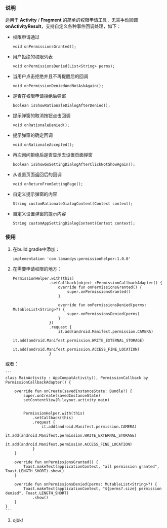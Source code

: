 ### 说明

适用于 **Activity** / **Fragment** 的简单的权限申请工具，无需手动回调 **onActivityResult**，支持自定义各种事件回调处理，如下：

- 权限申请通过
    ```
    void onPermissionsGranted();
    ```
- 用户拒绝的权限列表
    ```
    void onPermissionsDenied(List<String> perms);
    ```
- 当用户点击拒绝并且不再提醒后的回调
    ```
    void onPermissionDeniedAndNotAskAgain();
    ```
- 是否在权限申请拒绝后弹窗
    ```
    boolean isShowRationaleDialogAfterDenied();
    ```
- 提示弹窗的取消按钮点击回调
    ```
    void onRationaleDenied();
    ```
- 提示弹窗的确定回调
    ```
    void onRationaleAccepted();
    ```
- 再次询问拒绝后是否显示去设置页面弹窗
    ```
    boolean isShowGoSettingDialogAfterClickNotShowAgain();
    ```
- 从设置页面返回后的回调
    ```
    void onReturnFromSettingPage();
    ```
- 自定义提示弹窗的内容
    ```
    String customRationaleDialogContent(Context context);
    ```
- 自定义设置弹窗的提示内容
    ```
    String customAppSettingDialogContent(Context context);
    ```

### 使用

1. 在build.gradle中添加：

    ```
    implementation 'com.lamandys:permissionhelper:1.0.0'
    ```

2. 在需要申请权限的地方：

    ```
    PermissionHelper.with(this)
                    .setCallback(object :PermissionCallbackAdapter() {
                        override fun onPermissionsGranted() {
                            super.onPermissionsGranted()
                        }

                        override fun onPermissionsDenied(perms: MutableList<String>?) {
                            super.onPermissionsDenied(perms)
                        }
                    })
                    .request {
                        it.add(android.Manifest.permission.CAMERA)
                        it.add(android.Manifest.permission.WRITE_EXTERNAL_STORAGE)
                        it.add(android.Manifest.permission.ACCESS_FINE_LOCATION)
                    }
    ```

或者：

    ```
    class MainActivity : AppCompatActivity(), PermissionCallback by PermissionCallbackAdapter() {

        override fun onCreate(savedInstanceState: Bundle?) {
            super.onCreate(savedInstanceState)
            setContentView(R.layout.activity_main)


            PermissionHelper.with(this)
                .setCallback(this)
                .request {
                    it.add(android.Manifest.permission.CAMERA)
                    it.add(android.Manifest.permission.WRITE_EXTERNAL_STORAGE)
                    it.add(android.Manifest.permission.ACCESS_FINE_LOCATION)
                }
        }

        override fun onPermissionsGranted() {
            Toast.makeText(applicationContext, "all permission granted", Toast.LENGTH_SHORT).show()
        }

        override fun onPermissionsDenied(perms: MutableList<String>?) {
            Toast.makeText(applicationContext, "${perms?.size} permission denied", Toast.LENGTH_SHORT)
                .show()
        }
    }
    ```

3. ojbk!